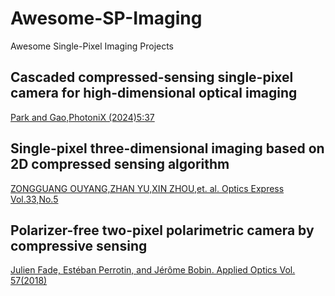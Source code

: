 # Awesome-SP-Imaging
Awesome Single-Pixel Imaging Projects

## Cascaded compressed-sensing single-pixel camera for high-dimensional optical imaging
[Park and Gao,PhotoniX (2024)5:37](https://doi.org/10.1186/s43074-024-00152-5)

## Single-pixel three-dimensional imaging based on 2D compressed sensing algorithm
[ZONGGUANG OUYANG,ZHAN YU,XIN ZHOU,et. al. Optics Express Vol.33,No.5](https://doi.org/10.1364/OE.550535)

## Polarizer-free two-pixel polarimetric camera by compressive sensing 
[Julien Fade, Estéban Perrotin, and Jérôme Bobin. Applied Optics Vol. 57(2018)](https://doi.org/10.1364/AO.57.00B102)
